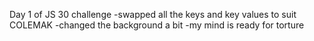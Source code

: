 Day 1 of JS 30 challenge
-swapped all the keys and key values to suit COLEMAK
-changed the background a bit
-my mind is ready for torture